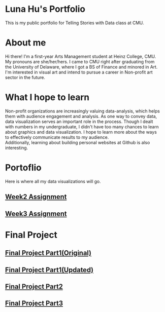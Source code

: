 # Luna Hu's Portfolio
This is my public portfolio for Telling Stories with Data class at CMU.
# About me
Hi there! I'm a first-year Arts Management student at Heinz College, CMU. My pronouns are she/her/hers. I came to CMU right after graduating from the University of Delaware, where I got a BS of Finance and minored in Art. I'm interested in visual art and intend to pursue a career in Non-profit art sector in the future.
# What I hope to learn
Non-profit organizations are increasingly valuing data-analysis, which helps them with audience engagement and analysis. As one way to convey data, data visualization serves an important role in the process.  Though I dealt with numbers in my undergraduate, I didn't have too many chances to learn about graphics and data visualization. I hope to learn more about the ways to effectively communicate results to my audience.   
Additionally, learning about building personal websites at Github is also interesting. 
# Portoflio
Here is where all my data visualizations will go.
## [Week2 Assignment](/dataviz2.md)
## [Week3 Assignment](/dataviz3.md)
# Final Project
## [Final Project Part1(Original)](/final_project_Luna.md)
## [Final Project Part1(Updated)](/final_projectI_Luna.md)
## [Final Project Part2](/final_projectII_Luna.md)
## [Final Project Part3](/final_projectIII_Luna.md)
